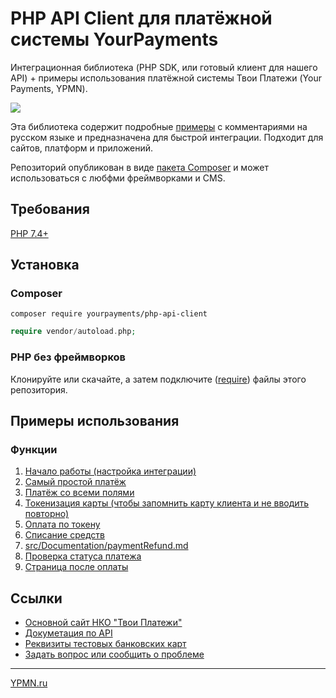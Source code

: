 # PHP API Client для платёжной системы YourPayments
Интеграционная библиотека (PHP SDK, или готовый клиент для нашего API) + примеры использования платёжной системы 
Твои Платежи (Your Payments, YPMN). 

![](https://repository-images.githubusercontent.com/638835276/ff494b04-d65b-4843-8759-e85c689a7e80)
 
Эта библиотека содержит подробные [примеры](src/Examples/) с комментариями на русском языке 
и предназначена для быстрой интеграции. Подходит для сайтов, платформ и приложений.

Репозиторий опубликован в виде [пакета Composer](https://packagist.org/packages/yourpayments/php-api-client) и может 
использоваться с любфми фреймворками и CMS.
 
## Требования
[PHP 7.4+](https://github.com/yourpayments/php-api-client/blob/main/composer.json)

## Установка
### Composer
```shell
composer require yourpayments/php-api-client
```

```php
require vendor/autoload.php;
```

### PHP без фреймворков
Клонируйте или скачайте, а затем подключите ([require](https://www.php.net/manual/ru/function.require.php)) файлы этого репозитория.

## Примеры использования
### Функции
1. [Начало работы (настройка интеграции)](src/Examples/start.php)
1. [Cамый простой платёж](src/Examples/simpleGetPaymentLink.php)
2. [Платёж со всеми полями](src/Examples/getPaymentLink.php)
3. [Токенизация карты (чтобы запомнить карту клиента и не вводить повторно)](src/Examples/getToken.php)
4. [Оплата по токену](src/Examples/paymentByToken.php)
5. [Списание средств](src/Examples/paymentCapture.php)
6. [src/Documentation/paymentRefund.md](src/Examples/paymentRefund.php)
7. [Проверка статуса платежа](src/Examples/paymentGetStatus.php)
8. [Страница после оплаты](src/Examples/returnPage.php)


## Ссылки
- [Основной сайт НКО "Твои Платежи"](https://YPMN.ru/)
- [Докуметация по API](https://dev.YPMN.ru/ru/documents/apiv4/)
- [Реквизиты тестовых банковских карт](https://dev.payu.ru/ru/documents/rest-api/testing/#menu-2)
- [Задать вопрос или сообщить о проблеме](https://github.com/yourpayments/php-api-client/issues/new)

-------------
[YPMN.ru](https://YPMN.ru/ "Платёжная система для сайтов и не только")
